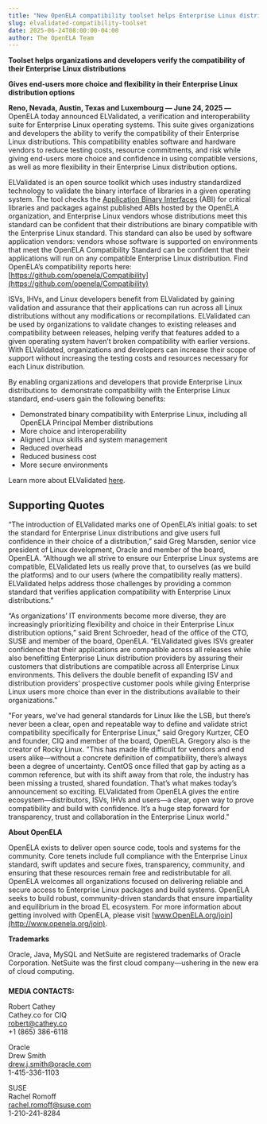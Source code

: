 ```yaml
---
title: "New OpenELA compatibility toolset helps Enterprise Linux distributors reduce testing costs and resource commitments"
slug: elvalidated-compatibility-toolset
date: 2025-06-24T08:00:00-04:00
author: The OpenELA Team
---
```


**Toolset helps organizations and developers verify the compatibility of their Enterprise Linux distributions**

**Gives end-users more choice and flexibility in their Enterprise Linux distribution options**


**Reno, Nevada, Austin, Texas and Luxembourg — June 24, 2025 —** OpenELA today announced ELValidated, a verification and interoperability suite for Enterprise Linux operating systems. This suite gives organizations and developers the ability to verify the compatibility of their Enterprise Linux distributions. This compatibility enables software and hardware vendors to reduce testing costs, resource commitments, and risk while giving end-users more choice and confidence in using compatible versions, as well as more flexibility in their Enterprise Linux distribution options.

ELValidated is an open source toolkit which uses industry standardized technology to validate the binary interface of libraries in a given operating system. The tool checks the [Application Binary Interfaces](https://en.wikipedia.org/wiki/Application_binary_interface) (ABI) for critical libraries and packages against published ABIs hosted by the OpenELA organization, and Enterprise Linux vendors whose distributions meet this standard can be confident that their distributions are binary compatible with the Enterprise Linux standard. This standard can also be used by software application vendors: vendors whose software is supported on environments that meet the OpenELA Compatibility Standard can be confident that their applications will run on any compatible Enterprise Linux distribution. Find OpenELA’s compatibility reports here: [https://github.com/openela/Compatibility](https://github.com/openela/Compatibility)

ISVs, IHVs, and Linux developers benefit from ELValidated by gaining validation and assurance that their applications can run across all Linux distributions without any modifications or recompilations. ELValidated can be used by organizations to validate changes to existing releases and compatibility between releases, helping verify that features added to a given operating system haven’t broken compatibility with earlier versions. With ELValidated, organizations and developers can increase their scope of support without increasing the testing costs and resources necessary for each Linux distribution.

By enabling organizations and developers that provide Enterprise Linux distributions to  demonstrate compatibility with the Enterprise Linux standard, end-users gain the following benefits: 

*   Demonstrated binary compatibility with Enterprise Linux, including all OpenELA Principal Member distributions   
*   More choice and interoperability    
*   Aligned Linux skills and system management   
*   Reduced overhead  
*   Reduced business cost   
*   More secure environments

Learn more about ELValidated [here](https://urldefense.com/v3/__https:/github.com/openela/Compatibility__;!!ACWV5N9M2RV99hQ!J7M4OcM4qlcj52NDOLWsl_i8e1qopl0TwADA5C-hmvmaJ-3OcyquAgXgb_1gxlKxStZmqNPmMjYq2WIID4I$). 

## Supporting Quotes

“The introduction of ELValidated marks one of OpenELA’s initial goals: to set the standard for Enterprise Linux distributions and give users full confidence in their choice of a distribution,” said Greg Marsden, senior vice president of Linux development, Oracle and member of the board, OpenELA. “Although we all strive to ensure our Enterprise Linux systems are compatible, ELValidated lets us really prove that, to ourselves (as we build the platforms) and to our users (where the compatibility really matters). ELValidated helps address those challenges by providing a common standard that verifies application compatibility with Enterprise Linux distributions.”

“As organizations’ IT environments become more diverse, they are increasingly prioritizing flexibility and choice in their Enterprise Linux distribution options,” said Brent Schroeder, head of the office of the CTO, SUSE and member of the board, OpenELA. “ELValidated gives ISVs greater confidence that their applications are compatible across all releases while also benefitting Enterprise Linux distribution providers by assuring their customers that distributions are compatible across all Enterprise Linux environments. This delivers the double benefit of expanding ISV and distribution providers’ prospective customer pools while giving Enterprise Linux users more choice than ever in the distributions available to their organizations.” 

"For years, we've had general standards for Linux like the LSB, but there’s never been a clear, open and repeatable way to define and validate strict compatibility specifically for Enterprise Linux," said Gregory Kurtzer, CEO and founder, CIQ and member of the board, OpenELA. Gregory also is the creator of Rocky Linux. "This has made life difficult for vendors and end users alike—without a concrete definition of compatibility, there’s always been a degree of uncertainty. CentOS once filled that gap by acting as a common reference, but with its shift away from that role, the industry has been missing a trusted, shared foundation. That’s what makes today’s announcement so exciting. ELValidated from OpenELA gives the entire ecosystem—distributors, ISVs, IHVs and users—a clear, open way to prove compatibility and build with confidence. It’s a huge step forward for transparency, trust and collaboration in the Enterprise Linux world."

**About OpenELA**

OpenELA exists to deliver open source code, tools and systems for the community. Core tenets include full compliance with the Enterprise Linux standard, swift updates and secure fixes, transparency, community, and ensuring that these resources remain free and redistributable for all. OpenELA welcomes all organizations focused on delivering reliable and secure access to Enterprise Linux packages and build systems. OpenELA seeks to build robust, community-driven standards that ensure impartiality and equilibrium in the broad EL ecosystem. For more information about getting involved with OpenELA, please visit [www.OpenELA.org/join](http://www.openela.org/join).


**Trademarks**

Oracle, Java, MySQL and NetSuite are registered trademarks of Oracle Corporation. NetSuite was the first cloud company—ushering in the new era of cloud computing.

###

**MEDIA CONTACTS:**

Robert Cathey\
Cathey.co for CIQ\
[robert@cathey.co](mailto:robert@cathey.co)\
+1 (865) 386-6118


Oracle\
Drew Smith\
[drew.j.smith@oracle.com](mailto:drew.j.smith@oracle.com)\
1-415-336-1103

  
SUSE\
Rachel Romoff\
[rachel.romoff@suse.com](mailto:rachel.romoff@suse.com)\
1-210-241-8284
